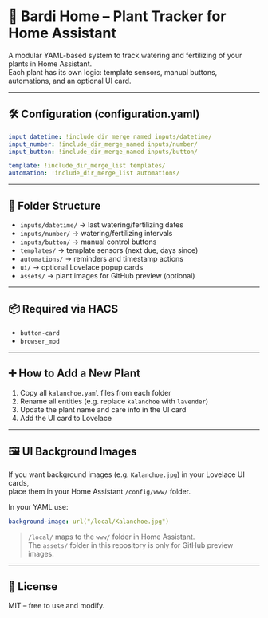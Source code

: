 # 🌿 Bardi Home – Plant Tracker for Home Assistant

A modular YAML-based system to track watering and fertilizing of your plants in Home Assistant.  
Each plant has its own logic: template sensors, manual buttons, automations, and an optional UI card.

---

## 🛠️ Configuration (configuration.yaml)

```yaml
input_datetime: !include_dir_merge_named inputs/datetime/
input_number: !include_dir_merge_named inputs/number/
input_button: !include_dir_merge_named inputs/button/

template: !include_dir_merge_list templates/
automation: !include_dir_merge_list automations/
```

---

## 📁 Folder Structure

- `inputs/datetime/` → last watering/fertilizing dates  
- `inputs/number/` → watering/fertilizing intervals  
- `inputs/button/` → manual control buttons  
- `templates/` → template sensors (next due, days since)  
- `automations/` → reminders and timestamp actions  
- `ui/` → optional Lovelace popup cards  
- `assets/` → plant images for GitHub preview (optional)

---

## 📦 Required via HACS

- `button-card`  
- `browser_mod`

---

## ➕ How to Add a New Plant

1. Copy all `kalanchoe.yaml` files from each folder  
2. Rename all entities (e.g. replace `kalanchoe` with `lavender`)  
3. Update the plant name and care info in the UI card  
4. Add the UI card to Lovelace

---

## 🖼️ UI Background Images

If you want background images (e.g. `Kalanchoe.jpg`) in your Lovelace UI cards,  
place them in your Home Assistant `/config/www/` folder.

In your YAML use:

```yaml
background-image: url("/local/Kalanchoe.jpg")
```

> `/local/` maps to the `www/` folder in Home Assistant.  
> The `assets/` folder in this repository is only for GitHub preview images.

---

## 📄 License

MIT – free to use and modify.
